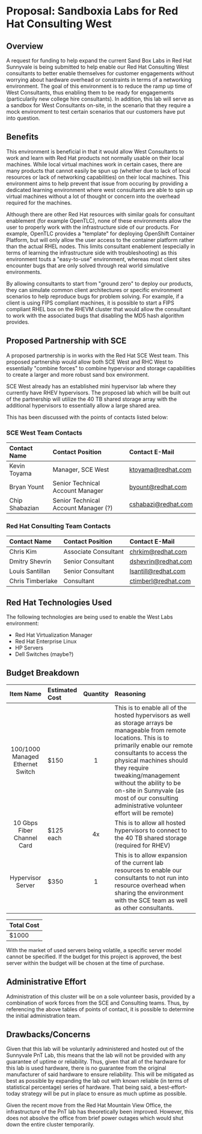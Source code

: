 # Proposal: Sandboxia Labs for Red Hat Consulting West

## Overview

A request for funding to help expand the current Sand Box Labs in Red Hat Sunnyvale is being submitted to help enable our Red Hat Consulting West consultants to better enable themselves for customer engagements without worrying about hardware overhead or constraints in terms of a networking environment. The goal of this environment is to reduce the ramp up time of West Consultants, thus enabling them to be ready for engagements (particularily new college hire consultants). In addition, this lab will serve as a sandbox for West Consultants on-site, in the scenario that they require a mock environment to test certain scenarios that our customers have put into question.

## Benefits

This environment is beneficial in that it would allow West Consultants to work and learn with Red Hat products not normally usable on their local machines. While local virtual machines work in certain cases, there are many products that cannot easily be spun up (whether due to lack of local resources or lack of networking capabilities) on their local machines. This environment aims to help prevent that issue from occuring by providing a dedicated learning environment where west consultants are able to spin up virtual machines without a lot of thought or concern into the overhead required for the machines.

Although there are other Red Hat resources with similar goals for consultant enablement (for example OpenTLC), none of these environments allow the user to properly work with the infrastructure side of our products. For example, OpenTLC provides a "template" for deploying OpenShift Container Platform, but will only allow the user access to the container platform rather than the actual RHEL  nodes. This limits consultant enablement (especially in terms of learning the infrastructure side with troubleshooting) as this environment touts a "easy-to-use" environment, whereas most client sites encounter bugs that are only solved through real world simulative environments.

By allowing consultants to start from "ground zero" to deploy our products, they can simulate common client architectures or specific environment scenarios to help reproduce bugs for problem solving. For example, if a client is using FIPS compliant machines, it is possible to start a FIPS compliant RHEL box on the RHEVM cluster that would allow the consultant to work with the associated bugs that disabling the MD5 hash algorithm provides.

## Proposed Partnership with SCE

A proposed partnership is in works with the Red Hat SCE West team. This proposed partnership would allow both SCE West and RHC West to essentially "combine forces" to combine hypervisor and storage capabilities to create a larger and more robust sand box environment.

SCE West already has an established mini hypervisor lab where they currently have RHEV hypervisors. The proposed lab which will be built out of the partnership will utilize the 40 TB shared storage array with the additional hypervisors to essentially allow a large shared area.

This has been discussed with the points of contacts listed below:

### SCE West Team Contacts
| Contact Name   | Contact Position                     | Contact E-Mail      |
|:---------------|:-------------------------------------|:--------------------|
| Kevin Toyama   | Manager, SCE West                    | ktoyama@redhat.com  |
| Bryan Yount    | Senior Technical Account Manager     | byount@redhat.com   |
| Chip Shabazian | Senior Technical Account Manager (?) | cshabazi@redhat.com | 

### Red Hat Consulting Team Contacts

| Contact Name   | Contact Position                     | Contact E-Mail |
|:---------------|:-------------------------------------|:---------------|
| Chris Kim      | Associate Consultant                 | chrkim@redhat.com |
| Dmitry Shevrin | Senior Consultant                    | dshevrin@redhat.com |
| Louis Santillan | Senior Consultant                   | lsantill@redhat.com |
| Chris Timberlake | Consultant                         | ctimberl@redhat.com |

## Red Hat Technologies Used

The following technologies are being used to enable the West Labs environment:

* Red Hat Virtualization Manager
* Red Hat Enterprise Linux
* HP Servers
* Dell Switches (maybe?)

## Budget Breakdown

| Item Name | Estimated Cost | Quantity | Reasoning |
|:---------:|:---------------|:--------:|:----------|
| 100/1000 Managed Ethernet Switch | $150 | 1 | This is to enable all of the hosted hypervisors as well as storage arrays be manageable from remote locations. This is to primarily enable our remote consultants to access the physical machines should they require tweaking/management without the ability to be on-site in Sunnyvale (as most of our consulting administrative volunteer effort will be remote) |
| 10 Gbps Fiber Channel Card | $125 each | 4x | This is to allow all hosted hypervisors to connect to the 40 TB shared storage (required for RHEV)
| Hypervisor Server | $350 | 1 | This is to allow expansion of the current lab resources to enable our consultants to not run into resource overhead when sharing the environment with the SCE team as well as other consultants.

| Total Cost |
|:-----------|
| $1000      |

With the market of used servers being volatile, a specific server model cannot be specified. If the budget for this project is approved, the best server within the budget will be chosen at the time of purchase.

## Administrative Effort

Administration of this cluster will be on a sole volunteer basis, provided by a combination of work forces from the SCE and Consulting teams. Thus, by referencing the above tables of points of contact, it is possible to determine the initial administration team.

## Drawbacks/Concerns

Given that this lab will be voluntarily administered and hosted out of the Sunnyvale PnT Lab, this means that the lab will not be provided with any guarantee of uptime or reliability. Thus, given that all of the hardware for this lab is used hardware, there is no guarantee from the original manufacturer of said hardware to ensure reliability. This will be mitigated as best as possible by expanding the lab out with known reliable (in terms of statistical percentage) series of hardware. That being said, a best-effort-today strategy will be put in place to ensure as much uptime as possible.

Given the recent move from the Red Hat Mountain View Office, the infrastructure of the PnT lab has theoretically been improved. However, this does not absolve the office from brief power outages which would shut down the entire cluster temporarily.